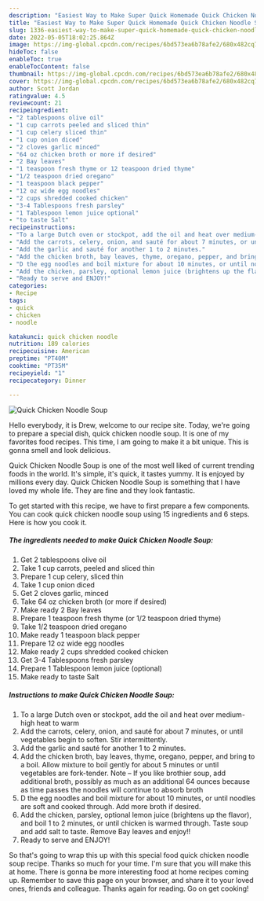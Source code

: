 ```yaml
---
description: "Easiest Way to Make Super Quick Homemade Quick Chicken Noodle Soup"
title: "Easiest Way to Make Super Quick Homemade Quick Chicken Noodle Soup"
slug: 1336-easiest-way-to-make-super-quick-homemade-quick-chicken-noodle-soup
date: 2022-05-05T18:02:25.864Z
image: https://img-global.cpcdn.com/recipes/6bd573ea6b78afe2/680x482cq70/quick-chicken-noodle-soup-recipe-main-photo.jpg
hideToc: false
enableToc: true
enableTocContent: false
thumbnail: https://img-global.cpcdn.com/recipes/6bd573ea6b78afe2/680x482cq70/quick-chicken-noodle-soup-recipe-main-photo.jpg
cover: https://img-global.cpcdn.com/recipes/6bd573ea6b78afe2/680x482cq70/quick-chicken-noodle-soup-recipe-main-photo.jpg
author: Scott Jordan
ratingvalue: 4.5
reviewcount: 21
recipeingredient:
- "2 tablespoons olive oil"
- "1 cup carrots peeled and sliced thin"
- "1 cup celery sliced thin"
- "1 cup onion diced"
- "2 cloves garlic minced"
- "64 oz chicken broth or more if desired"
- "2 Bay leaves"
- "1 teaspoon fresh thyme or 12 teaspoon dried thyme"
- "1/2 teaspoon dried oregano"
- "1 teaspoon black pepper"
- "12 oz wide egg noodles"
- "2 cups shredded cooked chicken"
- "3-4 Tablespoons fresh parsley"
- "1 Tablespoon lemon juice optional"
- "to taste Salt"
recipeinstructions:
- "To a large Dutch oven or stockpot, add the oil and heat over medium-high heat to warm"
- "Add the carrots, celery, onion, and sauté for about 7 minutes, or until vegetables begin to soften. Stir intermittently."
- "Add the garlic and sauté for another 1 to 2 minutes."
- "Add the chicken broth, bay leaves, thyme, oregano, pepper, and bring to a boil. Allow mixture to boil gently for about 5 minutes or until vegetables are fork-tender. Note – If you like brothier soup, add additional broth, possibly as much as an additional 64 ounces because as time passes the noodles will continue to absorb broth"
- "D the egg noodles and boil mixture for about 10 minutes, or until noodles are soft and cooked through. Add more broth if desired."
- "Add the chicken, parsley, optional lemon juice (brightens up the flavor), and boil 1 to 2 minutes, or until chicken is warmed through. Taste soup and add salt to taste. Remove Bay leaves and enjoy!!"
- "Ready to serve and ENJOY!"
categories:
- Recipe
tags:
- quick
- chicken
- noodle

katakunci: quick chicken noodle 
nutrition: 189 calories
recipecuisine: American
preptime: "PT40M"
cooktime: "PT35M"
recipeyield: "1"
recipecategory: Dinner

---
```



![Quick Chicken Noodle Soup](https://img-global.cpcdn.com/recipes/6bd573ea6b78afe2/680x482cq70/quick-chicken-noodle-soup-recipe-main-photo.jpg)

Hello everybody, it is Drew, welcome to our recipe site. Today, we're going to prepare a special dish, quick chicken noodle soup. It is one of my favorites food recipes. This time, I am going to make it a bit unique. This is gonna smell and look delicious.

Quick Chicken Noodle Soup is one of the most well liked of current trending foods in the world. It's simple, it's quick, it tastes yummy. It is enjoyed by millions every day. Quick Chicken Noodle Soup is something that I have loved my whole life. They are fine and they look fantastic.




To get started with this recipe, we have to first prepare a few components. You can cook quick chicken noodle soup using 15 ingredients and 6 steps. Here is how you cook it.

<!--inarticleads1-->

##### The ingredients needed to make Quick Chicken Noodle Soup:

1. Get 2 tablespoons olive oil
1. Take 1 cup carrots, peeled and sliced thin
1. Prepare 1 cup celery, sliced thin
1. Take 1 cup onion diced
1. Get 2 cloves garlic, minced
1. Take 64 oz chicken broth (or more if desired)
1. Make ready 2 Bay leaves
1. Prepare 1 teaspoon fresh thyme (or 1/2 teaspoon dried thyme)
1. Take 1/2 teaspoon dried oregano
1. Make ready 1 teaspoon black pepper
1. Prepare 12 oz wide egg noodles
1. Make ready 2 cups shredded cooked chicken
1. Get 3-4 Tablespoons fresh parsley
1. Prepare 1 Tablespoon lemon juice (optional)
1. Make ready to taste Salt




<!--inarticleads2-->

##### Instructions to make Quick Chicken Noodle Soup:

1. To a large Dutch oven or stockpot, add the oil and heat over medium-high heat to warm
1. Add the carrots, celery, onion, and sauté for about 7 minutes, or until vegetables begin to soften. Stir intermittently.
1. Add the garlic and sauté for another 1 to 2 minutes.
1. Add the chicken broth, bay leaves, thyme, oregano, pepper, and bring to a boil. Allow mixture to boil gently for about 5 minutes or until vegetables are fork-tender. Note – If you like brothier soup, add additional broth, possibly as much as an additional 64 ounces because as time passes the noodles will continue to absorb broth
1. D the egg noodles and boil mixture for about 10 minutes, or until noodles are soft and cooked through. Add more broth if desired.
1. Add the chicken, parsley, optional lemon juice (brightens up the flavor), and boil 1 to 2 minutes, or until chicken is warmed through. Taste soup and add salt to taste. Remove Bay leaves and enjoy!!
1. Ready to serve and ENJOY!



So that's going to wrap this up with this special food quick chicken noodle soup recipe. Thanks so much for your time. I'm sure that you will make this at home. There is gonna be more interesting food at home recipes coming up. Remember to save this page on your browser, and share it to your loved ones, friends and colleague. Thanks again for reading. Go on get cooking!
